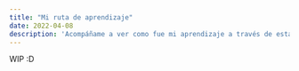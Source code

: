 ```yaml
---
title: "Mi ruta de aprendizaje"
date: 2022-04-08
description: 'Acompáñame a ver como fue mi aprendizaje a través de esta aventura :D'
---
```


WIP :D
